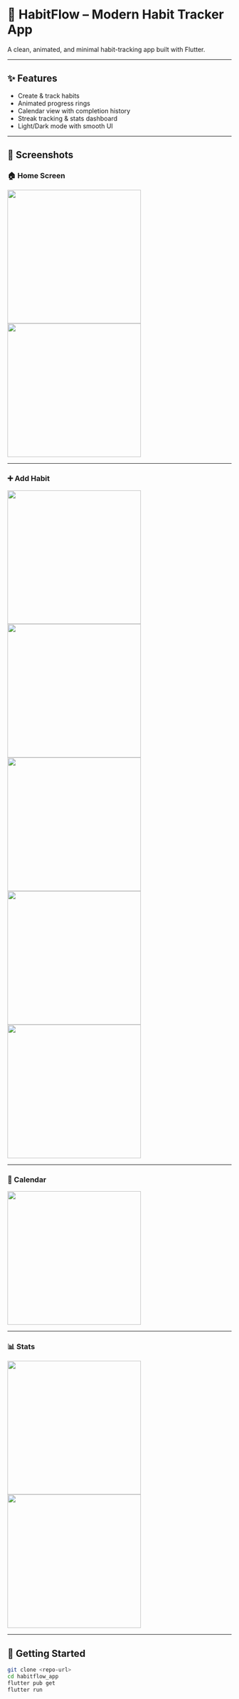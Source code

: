 # 🌱 HabitFlow – Modern Habit Tracker App

A clean, animated, and minimal habit-tracking app built with Flutter.

---

## ✨ Features
- Create & track habits
- Animated progress rings
- Calendar view with completion history
- Streak tracking & stats dashboard
- Light/Dark mode with smooth UI

---

## 📱 Screenshots

### 🏠 Home Screen  
<img src="assets/screenshots/home_screen.png" width="300" />  
<img src="assets/screenshots/home_screen(2).png.png" width="300" />

---

### ➕ Add Habit  
<img src="assets/screenshots/create_new_haibt_screen.png" width="300" />  
<img src="assets/screenshots/create_new_haibt_screen(2).png" width="300" />  
<img src="assets/screenshots/create_new_haibt_screen(3).png" width="300" />  
<img src="assets/screenshots/create_new_haibt_screen(4).png" width="300" />  
<img src="assets/screenshots/create_new_haibt_screen(5).png" width="300" />

---

### 📆 Calendar  
<img src="assets/screenshots/calender_screen.png" width="300" />

---

### 📊 Stats  
<img src="assets/screenshots/statics_screen.png" width="300" />  
<img src="assets/screenshots/statics_screen(year).png" width="300" />

---

## 🚀 Getting Started
```bash
git clone <repo-url>
cd habitflow_app
flutter pub get
flutter run
